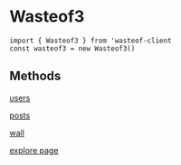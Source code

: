 # Wasteof3

```
import { Wasteof3 } from 'wasteof-client
const wasteof3 = new Wasteof3()
```

## Methods

[users](https://oren-lindsey.github.io/wasteof-client-docs/wasteof3/users)

[posts](https://oren-lindsey.github.io/wasteof-client-docs/wasteof3/posts)

[wall](https://oren-lindsey.github.io/wasteof-client-docs/wasteof3/wall)

[explore page](https://oren-lindsey.github.io/wasteof-client-docs/wasteof3/explore)